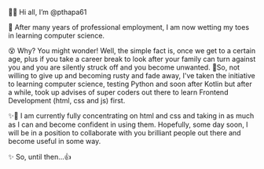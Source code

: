 👋👀 Hi all, I’m @pthapa61

👴 After many years of professional employment, I am now wetting my toes in learning computer science. 

😵 Why? You might wonder! Well, the simple fact is, once we get to a certain age, plus if you take a career break to look after your family can turn against you and you are silently struck off and you become unwanted. 
🌻So, not willing to give up and becoming rusty and fade away, I've taken the initiative to learning computer science, testing Python and soon after Kotlin but after a while, took up advises of super coders out there to learn Frontend Development (html, css and js) first. 

✨🌻 I am currently fully concentrating on html and css and taking in as much as I can and become confident in using them. Hopefully, some day soon, I will be in a position to collaborate with you brilliant people out there and become useful in some way.  

✨ So, until then...👍   

